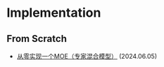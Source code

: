 # Implementation

## From Scratch

- [从零实现一个MOE（专家混合模型）](https://zhuanlan.zhihu.com/p/701777558) (2024.06.05)